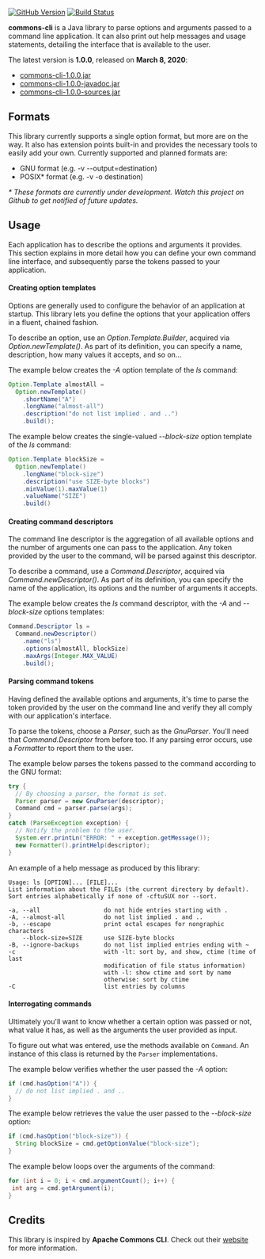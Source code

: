 [![GitHub Version](https://img.shields.io/github/tag/Nepherte/commons-cli.svg?label=latest)](https://github.com/Nepherte/commons-cli/releases/latest)
[![Build Status](https://img.shields.io/travis/com/Nepherte/commons-cli/master.svg)](https://travis-ci.com/Nepherte/commons-cli)

**commons-cli** is a Java library to parse options and arguments passed to a 
command line application. It can also print out help messages and usage 
statements, detailing the interface that is available to the user.

The latest version is **1.0.0**, released on **March 8, 2020**:

- [commons-cli-1.0.0.jar](https://github.com/Nepherte/commons-cli/releases/download/1.0.0/commons-cli-1.0.0.jar)
- [commons-cli-1.0.0-javadoc.jar](https://github.com/Nepherte/commons-cli/releases/download/1.0.0/commons-cli-1.0.0-javadoc.jar)
- [commons-cli-1.0.0-sources.jar](https://github.com/Nepherte/commons-cli/releases/download/1.0.0/commons-cli-1.0.0-sources.jar)

Formats
-------

This library currently supports a single option format, but more are on the way.
It also has extension points built-in and provides the necessary tools to easily
add your own. Currently supported and planned formats are:

- GNU format (e.g. -v --output=destination)
- POSIX\* format (e.g. -v -o destination)

_\* These formats are currently under development. Watch this project on Github
to get notified of future updates._ 

Usage
-----

Each application has to describe the options and arguments it provides. This 
section explains in more detail how you can define your own command line 
interface, and subsequently parse the tokens passed to your application.

#### Creating option templates

Options are generally used to configure the behavior of an application at 
startup. This library lets you define the options that your application offers 
in a fluent, chained fashion.

To describe an option, use an _Option.Template.Builder_, acquired via 
_Option.newTemplate()_. As part of its definition, you can specify a name, 
description, how many values it accepts, and so on...

The example below creates the _-A_ option template of the _ls_ command:

```java
Option.Template almostAll =
  Option.newTemplate()
    .shortName("A")
    .longName("almost-all")
    .description("do not list implied . and ..")
    .build();
```

The example below creates the single-valued _--block-size_ option template of 
the _ls_ command:

```java
Option.Template blockSize =
  Option.newTemplate()
    .longName("block-size")
    .description("use SIZE-byte blocks")
    .minValue(1).maxValue(1)
    .valueName("SIZE")
    .build()
```

#### Creating command descriptors

The command line descriptor is the aggregation of all available options and the 
number of arguments one can pass to the application. Any token provided by the 
user to the command, will be parsed against this descriptor.

To describe a command, use a _Command.Descriptor_, acquired via 
_Command.newDescriptor()_. As part of its definition, you can specify the name 
of the application, its options and the number of arguments it accepts.

The example below creates the _ls_ command descriptor, with the _-A_ and
 _--block-size_ options templates:

```java
Command.Descriptor ls =
  Command.newDescriptor()
    .name("ls")
    .options(almostAll, blockSize)
    .maxArgs(Integer.MAX_VALUE)
    .build();
```

#### Parsing command tokens

Having defined the available options and arguments, it's time to parse the 
token provided by the user on the command line and verify they all comply with 
our application's interface. 

To parse the tokens, choose a _Parser_, such as the _GnuParser_. You'll need 
that _Command.Descriptor_ from before too. If any parsing error occurs, use a 
_Formatter_ to report them to the user.

The example below parses the tokens passed to the command according to the GNU
format:

```java
try {
  // By choosing a parser, the format is set.
  Parser parser = new GnuParser(descriptor);
  Command cmd = parser.parse(args);
}
catch (ParseException exception) {
  // Notify the problem to the user.
  System.err.printLn("ERROR: " + exception.getMessage());
  new Formatter().printHelp(descriptor);
}
```

An example of a help message as produced by this library:

    Usage: ls [OPTION]... [FILE]...
    List information about the FILEs (the current directory by default).
    Sort entries alphabetically if none of -cftuSUX nor --sort.

    -a, --all                  do not hide entries starting with .
    -A, --almost-all           do not list implied . and ..
    -b, --escape               print octal escapes for nongraphic characters
        --block-size=SIZE      use SIZE-byte blocks
    -B, --ignore-backups       do not list implied entries ending with ~
    -c                         with -lt: sort by, and show, ctime (time of last
                               modification of file status information)
                               with -l: show ctime and sort by name
                               otherwise: sort by ctime
    -C                         list entries by columns

#### Interrogating commands

Ultimately you'll want to know whether a certain option was passed or not, what
value it has, as well as the arguments the user provided as input. 

To figure out what was entered, use the methods available on `Command`. An
instance of this class is returned by the `Parser` implementations.

The example below verifies whether the user passed the _-A_ option:

```java
if (cmd.hasOption("A")) {
  // do not list implied . and ..
}
```

The example below retrieves the value the user passed to the _--block-size_ 
option:

```java
if (cmd.hasOption("block-size")) {
  String blockSize = cmd.getOptionValue("block-size");
}
```

The example below loops over the arguments of the command:
```java
for (int i = 0; i < cmd.argumentCount(); i++) {
 int arg = cmd.getArgument(i); 
}
```


Credits
-------
This library is inspired by **Apache Commons CLI**. Check out their 
[website](https://commons.apache.org/proper/commons-cli/) for more information.
